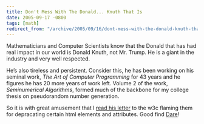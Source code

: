 ```yaml
---
title: Don't Mess With The Donald... Knuth That Is
date: 2005-09-17 -0800
tags: [math]
redirect_from: "/archive/2005/09/16/dont-mess-with-the-donald-knuth-that-is.aspx/"
---
```


Mathematicians and Computer Scientists know that the Donald that has had
real impact in our world is Donald Knuth, not Mr. Trump. He is a giant
in the industry and very well respected.

He’s also tireless and persistent. Consider this, he has been working on
his seminal work, *The Art of Computer Programming* for 43 years and he
figures he has 20 more years of work left. Volume 2 of the work,
*Seminumerical Algorithms*, formed much of the backbone for my college
thesis on pseudorandom number generation.

So it is with great amusement that I [read his
letter](http://www.25hoursaday.com/weblog/PermaLink.aspx?guid=76608c5d-f71a-440e-be87-165fa8b6f2f0)
to the w3c flaming them for depracating certain html elements and
attributes. Good find [Dare](http://www.25hoursaday.com/weblog/)!

